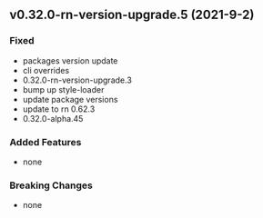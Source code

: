 ## v0.32.0-rn-version-upgrade.5 (2021-9-2)

### Fixed

- packages version update
- cli overrides
- 0.32.0-rn-version-upgrade.3
- bump up style-loader
- update package versions
- update to rn 0.62.3
- 0.32.0-alpha.45

### Added Features

- none

### Breaking Changes

- none

  